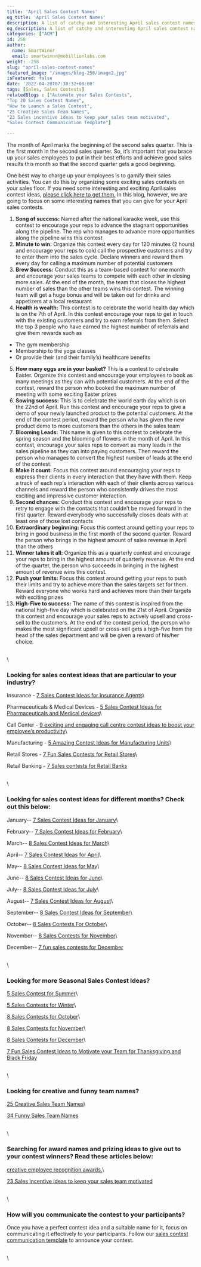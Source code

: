 ```yaml
---
title: 'April Sales Contest Names'
og_title: 'April Sales Contest Names'
description: A list of catchy and interesting April sales contest names
og_description: A list of catchy and interesting April sales contest names
categories: ["ACM"]
id: 258
author:
  name: SmartWinnr
  email: smartwinnr@mobillionlabs.com
weight: -258
slug: "april-sales-contest-names"
featured_image: "/images/blog-258/image2.jpg"
isFeatured: false
date: '2022-04-20T07:30:32+08:00'
tags: [Sales, Sales Contests]
relatedBlogs : ["Automate your Sales Contests",
"Top 20 Sales Contest Names",
"How to Launch a Sales Contest",
"25 Creative Sales Team Names",
"23 Sales incentive ideas to keep your sales team motivated",
"Sales Contest Communication Template"]

---
```


The month of April marks the beginning of the second sales quarter. This is the first month in the second sales quarter. So, it’s important that you brace up your sales employees to put in their best efforts and achieve good sales results this month so that the second quarter gets a good beginning.

One best way to charge up your employees is to gamify their sales activities. You can do this by organizing some exciting sales contests on your sales floor. If you need some interesting and exciting April sales contest ideas, [please click here to get them.](https://www.smartwinnr.com/post/7-sales-contest-ideas-for-april/) In this blog, however, we are going to focus on some interesting names that you can give for your April sales contests.


1. **Song of success:** Named after the national karaoke week, use this contest to encourage your reps to advance the stagnant opportunities along the pipeline. The rep who manages to advance more opportunities along the pipeline wins this contest
2. **Minute to win:** Organize this contest every day for 120 minutes (2 hours) and encourage your reps to cold call the prospective customers and try to enter them into the sales cycle. Declare winners and reward them every day for calling a maximum number of potential customers
3. **Brew Success:** Conduct this as a team-based contest for one month and encourage your sales teams to compete with each other in closing more sales. At the end of the month, the team that closes the highest number of sales than the other teams wins this contest. The winning team will get a huge bonus and will be taken out for drinks and appetizers at a local restaurant
4. **Health is wealth:** This contest is to celebrate the world health day which is on the 7th of April. In this contest encourage your reps to get in touch with the existing customers and try to earn referrals from them. Select the top 3 people who have earned the highest number of referrals and give them rewards such as 

  * The gym membership
  * Membership to the yoga classes
  * Or provide their (and their family’s) healthcare benefits

5. **How many eggs are in your basket?** This is a contest to celebrate Easter. Organize this contest and encourage your employees to book as many meetings as they can with potential customers. At the end of the contest, reward the person who booked the maximum number of meeting with some exciting Easter prizes
6. **Sowing success:** This is to celebrate the world earth day which is on the 22nd of April. Run this contest and encourage your reps to give a demo of your newly launched product to the potential customers. At the end of the contest period, reward the person who has given the new product demo to more customers than the others in the sales team
7. **Blooming Leads:** This name is given to this contest to celebrate the spring season and the blooming of flowers in the month of April. In this contest, encourage your sales reps to convert as many leads in the sales pipeline as they can into paying customers. Then reward the person who manages to convert the highest number of leads at the end of the contest.
8. **Make it count:** Focus this contest around encouraging your reps to express their clients in every interaction that they have with them. Keep a track of each rep's interaction with each of their clients across various channels and reward the person who consistently drives the most exciting and impressive customer interaction.
9. **Second chances:** Conduct this contest and encourage your reps to retry to engage with the contacts that couldn’t be moved forward in the first quarter. Reward everybody who successfully closes deals with at least one of those lost contacts
10. **Extraordinary beginning:** Focus this contest around getting your reps to bring in good business in the first month of the second quarter. Reward the person who brings in the highest amount of sales revenue in April than the others
11. **Winner takes it all:** Organize this as a quarterly contest and encourage your reps to bring in the highest amount of quarterly revenue. At the end of the quarter, the person who succeeds in bringing in the highest amount of revenue wins this contest.
12. **Push your limits:** Focus this contest around getting your reps to push their limits and try to achieve more than the sales targets set for them. Reward everyone who works hard and achieves more than their targets with exciting prizes
13. **High-Five to success:** The name of this contest is inspired from the national high-five day which is celebrated on the 21st of April. Organize this contest and encourage your sales reps to actively upsell and cross-sell to the customers. At the end of the contest period, the person who makes the most significant upsell or cross-sell gets a high-five from the head of the sales department and will be given a reward of his/her choice.

\
\

### Looking for sales contest ideas that are particular to your industry?

Insurance - [7 Sales Contest Ideas for Insurance Agents](https://smartwinnr.com/post/sales-contests-for-the-insurance-agents/)\

Pharmaceuticals & Medical Devices - [5 Sales Contest Ideas for Pharmaceuticals and Medical devices](https://smartwinnr.com/post/5-sales-contests-for-pharma-and-medical-device-companies/)\

Call Center - [9 exciting and engaging call centre contest ideas to boost your employee’s productivity](https://www.smartwinnr.com/post/9-exciting-and-engaging-call-center-contest-ideas-to-boost-your-employee-productivity/)\

Manufacturing - [5 Amazing Contest Ideas for Manufacturing Units](https://smartwinnr.com/post/5-amazing-contest-ideas-for-manufacturing-units/)\

Retail Stores - [7 Fun Sales Contests for Retail Stores](https://smartwinnr.com/post/7-fun-sales-contests-for-retail-stores/)\

Retail Banking - [7 Sales contests for Retail Banks](https://smartwinnr.com/post/7-sales-contests-for-retail-banks/)

\
\

### Looking for sales contest ideas for different months? Check out this below:

January-- [7 Sales Contest Ideas for January](https://www.smartwinnr.com/post/7-sales-contest-ideas-for-january/)\

February-- [7 Sales Contest Ideas for February](https://www.smartwinnr.com/post/7-sales-contest-ideas-for-february/)\

March-- [8 Sales Contest Ideas for March](https://www.smartwinnr.com/post/8-sales-contest-ideas-for-march/)\

April-- [7 Sales Contest Ideas for April](https://www.smartwinnr.com/post/7-sales-contest-ideas-for-april/)\

May-- [8 Sales Contest Ideas for May](https://www.smartwinnr.com/post/8-sales-contest-ideas-for-may/)\

June-- [8 Sales Contest Ideas for June](https://www.smartwinnr.com/post/8-sales-contest-ideas-for-june/)\

July-- [8 Sales Contest Ideas for July](https://www.smartwinnr.com/post/8-sales-contest-ideas-for-july-2021/)\

August-- [7 Sales Contest Ideas for August](https://www.smartwinnr.com/post/7-sales-contest-ideas-for-august/)\

September-- [8 Sales Contest Ideas for September](https://www.smartwinnr.com/post/8-sales-contest-ideas-for-september/)\ 

October-- [8 Sales Contests For October](https://smartwinnr.com/post/8-sales-contests-for-october/)\

November-- [8 Sales Contests for November](https://smartwinnr.com/post/8-sales-contests-for-november/)\

December-- [7 fun sales contests for December](https://smartwinnr.com/post/7-fun-sales-contests-for-december/)

\
\

### Looking for more Seasonal Sales Contest Ideas?

[5 Sales Contest for Summer](https://smartwinnr.com/post/5-sales-contest-for-summer/)\

[5 Sales Contests for Winter](https://smartwinnr.com/post/sales-contests-for-winter/)\

[8 Sales Contests for October](https://www.smartwinnr.com/post/8-sales-contests-for-october/)\

[8 Sales Contests for November](https://www.smartwinnr.com/post/8-sales-contests-for-november/)\

[8 Sales Contests for December](https://www.smartwinnr.com/post/7-fun-sales-contests-for-december/)\

[7 Fun Sales Contest Ideas to Motivate your Team for Thanksgiving and Black Friday](https://www.smartwinnr.com/post/7-fun-sales-contest-ideas-to-motivate-your-team-for-thanksgiving-and-black-friday/)

\
\


### Looking for creative and funny team names?

[25 Creative Sales Team Names](https://www.smartwinnr.com/post/25-creative-sales-team-names/)\

[34 Funny Sales Team Names](https://www.smartwinnr.com/post/funny-sales-team-names/)

\
\

### Searching for award names and prizing ideas to give out to your contest winners? Read these articles below:

[creative employee recognition awards.](https://www.smartwinnr.com/post/creative-employee-recognition-award-names/)\

[23 Sales incentive ideas to keep your sales team motivated](https://www.smartwinnr.com/post/sales-incentive-ideas-to-keep-your-sales-team-motivated/)

\
\

### How will you communicate the contest to your participants?

Once you have a perfect contest idea and a suitable name for it, focus on communicating it effectively to your participants. Follow our [sales contest communication template](https://www.smartwinnr.com/post/sales-contest-communication-template/) to announce your contest.

\
\

